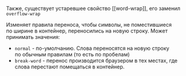 Также, существует устаревшее свойство [[word-wrap]], его заменил `overflow-wrap`

Изменяет правила переноса, чтобы символы, не поместившиеся по ширине в контейнер, переносились на новую строку. Может принимать значения:
- `normal` - по-умолчанию. Слова переносятся на новую строку по обычным правилам (то есть по пробелам)
- `break-word` - перенос производится браузером в тех местах, где слова перестают помещаться в контейнер.

